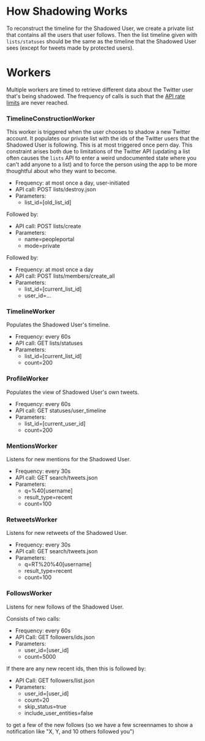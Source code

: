 # How Shadowing Works

To reconstruct the timeline for the Shadowed User, we create a
private list that contains all the users that user follows. Then the
list timeline given with `lists/statuses` should be the same as the
timeline that the Shadowed User sees (except for tweets made by
protected users).

# Workers

Multiple workers are timed to retrieve different data about the Twitter
user that's being shadowed. The frequency of calls is such that the
[API rate limits](https://dev.twitter.com/rest/public/rate-limits) are
never reached.

### TimelineConstructionWorker

This worker is triggered when the user chooses to shadow a new Twitter
account. It populates our private list with the ids of the Twitter users that the
Shadowed User is following. This is at most triggered once pern
day. This constraint arises both due to limitations of the Twitter API
(updating a list often causes the `lists` API to enter a
weird undocumented state where you can't add anyone to a list)
and to force the person using the app to be more thoughtful about who
they want to become.

- Frequency: at most once a day, user-initiated
- API call: POST lists/destroy.json
- Parameters:
  * list_id=[old_list_id]

Followed by:

- API call: POST lists/create
- Parameters:
  * name=peopleportal
  * mode=private

Followed by:

- Frequency: at most once a day
- API call: POST lists/members/create_all
- Parameters:
  * list_id=[current_list_id]
  * user_id=...

### TimelineWorker

Populates the Shadowed User's timeline.

- Frequency: every 60s
- API call: GET lists/statuses
- Parameters:
  * list_id=[current_list_id]
  * count=200

### ProfileWorker

Populates the view of Shadowed User's own tweets.

- Frequency: every 60s
- API call: GET statuses/user_timeline
- Parameters:
  * list_id=[current_user_id]
  * count=200

### MentionsWorker

Listens for new mentions for the Shadowed User.

- Frequency: every 30s
- API call: GET search/tweets.json
- Parameters:
  * q=%40[username]
  * result_type=recent
  * count=100

### RetweetsWorker

Listens for new retweets of the Shadowed User.

- Frequency: every 30s
- API call: GET search/tweets.json
- Parameters:
  * q=RT%20%40[username]
  * result_type=recent
  * count=100

### FollowsWorker

Listens for new follows of the Shadowed User.

Consists of two calls:

- Frequency: every 60s
- API Call: GET followers/ids.json
- Parameters:
  * user_id=[user_id]
  * count=5000

If there are any new recent ids, then this is followed by:

- API Call: GET followers/list.json
- Parameters:
  * user_id=[user_id]
  * count=20
  * skip_status=true
  * include_user_entities=false

to get a few of the new follows (so we have a few screennames to show
a notification like "X, Y, and 10 others followed you")

